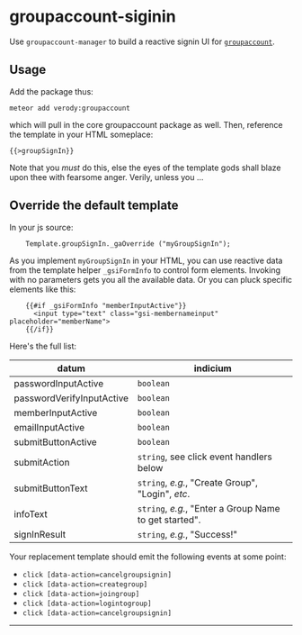 # groupaccount-siginin
Use `groupaccount-manager` to build a reactive signin UI for [`groupaccount`](https://atmospherejs.com/verody/groupaccount).

## Usage

Add the package thus:

```
meteor add verody:groupaccount
```

which will pull in the core groupaccount package as well. Then, reference the template in your HTML someplace:

```
{{>groupSignIn}}
```

Note that you *must* do this, else the eyes of the template gods shall blaze upon thee with fearsome anger. Verily, unless you ...

## Override the default template

In your js source:

```
    Template.groupSignIn._gaOverride ("myGroupSignIn");
```

As you implement `myGroupSignIn` in your HTML, you can use reactive data from the template helper `_gsiFormInfo` to control form elements. Invoking with no parameters gets you all the available data. Or you can pluck specific elements like this:

```
    {{#if _gsiFormInfo "memberInputActive"}}
      <input type="text" class="gsi-membernameinput" placeholder="memberName">
    {{/if}}
```

Here's the full list:

| datum | indicium |
| ------------------- | --------- |
| passwordInputActive | `boolean` |
| passwordVerifyInputActive | `boolean` |
| memberInputActive | `boolean` |
| emailInputActive | `boolean` |
| submitButtonActive | `boolean` |
| submitAction | `string`, see click event handlers below |
| submitButtonText | `string`, *e.g.*, "Create Group", "Login", *etc*. |
| infoText | `string`, *e.g.*, "Enter a Group Name to get started". |
| signInResult | `string`, *e.g.*, "Success!" |


Your replacement template should emit the following events at some point:

- `click [data-action=cancelgroupsignin]`
- `click [data-action=creategroup]`
- `click [data-action=joingroup]`
- `click [data-action=logintogroup]`
- `click [data-action=cancelgroupsignin]`

* * *
